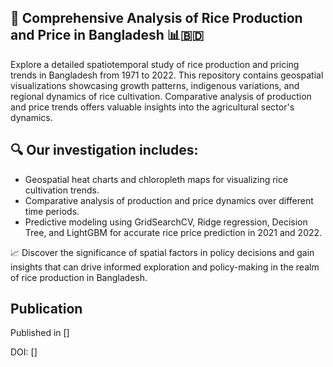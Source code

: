 ## **🌾 Comprehensive Analysis of Rice Production and Price in Bangladesh 📊🇧🇩**

Explore a detailed spatiotemporal study of rice production and pricing trends in Bangladesh from 1971 to 2022. This repository contains geospatial visualizations showcasing growth patterns, indigenous variations, and regional dynamics of rice cultivation. Comparative analysis of production and price trends offers valuable insights into the agricultural sector's dynamics.

## **🔍 Our investigation includes:**

- Geospatial heat charts and chloropleth maps for visualizing rice cultivation trends.
- Comparative analysis of production and price dynamics over different time periods.
- Predictive modeling using GridSearchCV, Ridge regression, Decision Tree, and LightGBM for accurate rice price prediction in 2021 and 2022.

📈 Discover the significance of spatial factors in policy decisions and gain insights that can drive informed exploration and policy-making in the realm of rice production in Bangladesh.

## Publication
Published in []

DOI: []
